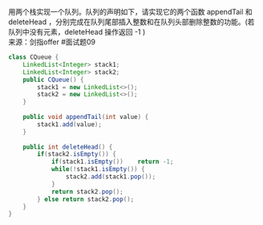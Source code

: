 用两个栈实现一个队列。队列的声明如下，请实现它的两个函数 appendTail 和 deleteHead ，分别完成在队列尾部插入整数和在队列头部删除整数的功能。(若队列中没有元素，deleteHead 操作返回 -1 )  
来源：剑指offer #面试题09  
```java
class CQueue {
    LinkedList<Integer> stack1;
    LinkedList<Integer> stack2;
    public CQueue() {
        stack1 = new LinkedList<>();
        stack2 = new LinkedList<>();
    }
    
    public void appendTail(int value) {
        stack1.add(value);
    }
    
    public int deleteHead() {
        if(stack2.isEmpty()) {
            if(stack1.isEmpty())    return -1;
            while(!stack1.isEmpty()) {
                stack2.add(stack1.pop());
            }
            return stack2.pop();
        } else return stack2.pop();
    }
}
```
